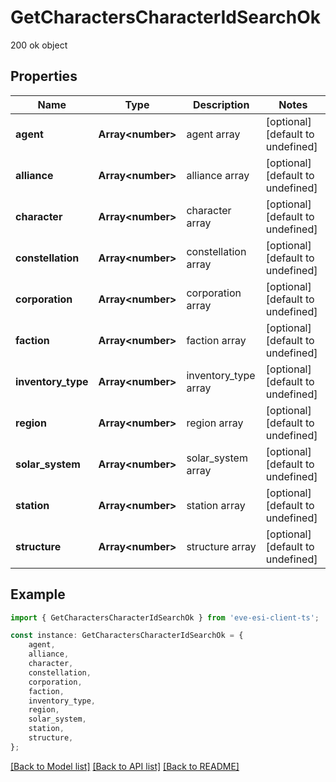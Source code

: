 # GetCharactersCharacterIdSearchOk

200 ok object

## Properties

Name | Type | Description | Notes
------------ | ------------- | ------------- | -------------
**agent** | **Array&lt;number&gt;** | agent array | [optional] [default to undefined]
**alliance** | **Array&lt;number&gt;** | alliance array | [optional] [default to undefined]
**character** | **Array&lt;number&gt;** | character array | [optional] [default to undefined]
**constellation** | **Array&lt;number&gt;** | constellation array | [optional] [default to undefined]
**corporation** | **Array&lt;number&gt;** | corporation array | [optional] [default to undefined]
**faction** | **Array&lt;number&gt;** | faction array | [optional] [default to undefined]
**inventory_type** | **Array&lt;number&gt;** | inventory_type array | [optional] [default to undefined]
**region** | **Array&lt;number&gt;** | region array | [optional] [default to undefined]
**solar_system** | **Array&lt;number&gt;** | solar_system array | [optional] [default to undefined]
**station** | **Array&lt;number&gt;** | station array | [optional] [default to undefined]
**structure** | **Array&lt;number&gt;** | structure array | [optional] [default to undefined]

## Example

```typescript
import { GetCharactersCharacterIdSearchOk } from 'eve-esi-client-ts';

const instance: GetCharactersCharacterIdSearchOk = {
    agent,
    alliance,
    character,
    constellation,
    corporation,
    faction,
    inventory_type,
    region,
    solar_system,
    station,
    structure,
};
```

[[Back to Model list]](../README.md#documentation-for-models) [[Back to API list]](../README.md#documentation-for-api-endpoints) [[Back to README]](../README.md)
